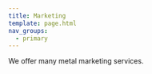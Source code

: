```yaml
---
title: Marketing
template: page.html
nav_groups:
  - primary
---
```


We offer many metal marketing services.